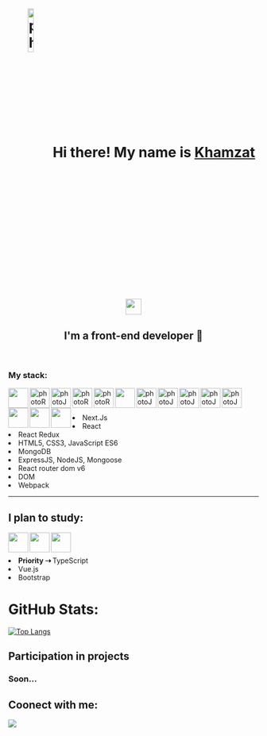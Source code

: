  
 <div align="center"> <div><h1 ><img align=center width=15%  src="https://cdn3.iconfinder.com/data/icons/human-resource-management-set-2/64/2-13-256.png" alt="photo" />   Hi there! My name is <a href="https://t.me/Abu_Harris">Khamzat </a> <img src="https://github.com/blackcater/blackcater/raw/main/images/Hi.gif" height="32" width="32"/></h1></div>
 </div> 
<div align="center">  <h2>I'm a front-end developer 🌱</h2></div>

  <br />


<h3>My stack:</h3>

<div>
 
  <img align="left" width=40px src="https://cdn1.iconfinder.com/data/icons/logotypes/32/badge-html-5-256.png" />
 <img align="left" width=40px src="https://cdn1.iconfinder.com/data/icons/logotypes/32/badge-css-3-256.png" alt="photoReact" />
  <img align="left" width=40px src="https://cdn2.iconfinder.com/data/icons/designer-skills/128/code-programming-javascript-software-develop-command-language-256.png" alt="photoJs" />
<img align="left" width=40px src="https://cdn0.iconfinder.com/data/icons/logos-brands-in-colors/128/react-256.png" alt="photoReact" />
  <img align="left" width=40px  src="https://img.icons8.com/color/452/redux.png" alt="photoReact" />
  <img align="left" width=40px src="https://ui-lib.com/blog/wp-content/uploads/2021/12/nextjs-boilerplate-logo.png"/>
     <img align="left" width=40px src="https://pics.freeicons.io/uploads/icons/png/9267873881551942642-512.png" alt="photoJs" />
   <img align="left" width=40px src="https://img.icons8.com/dusk/344/webpack.png" alt="photoJs" />
     <img align="left" width=40px src="https://cdn4.iconfinder.com/data/icons/logos-brands-in-colors/3000/figma-logo-256.png" alt="photoJs" />
      <img align="left" width=40px src="https://uxwing.com/wp-content/themes/uxwing/download/brands-and-social-media/postman-icon.svg" alt="photoJs" />
  <img align="left" width=40px src="https://cdn.icon-icons.com/icons2/2415/PNG/512/mongodb_plain_wordmark_logo_icon_146423.png" alt="photoJs" />
  <img align="left" width=40px src="https://cdn.icon-icons.com/icons2/2415/PNG/512/nodejs_original_logo_icon_146411.png" />
  <img align="left" width=40px src="https://img.icons8.com/color/344/material-ui.png" />
 <img align="left" width=40px src="https://img.icons8.com/color/344/tailwind_css.png" />

</div>


<br>
<br>
<br>
  <li>Next.Js</li>
  <li>React</li>
  <li>React Redux</li>
  <li>HTML5, CSS3, JavaScript ES6</li>

  <li>MongoDB</li>
  <li>ExpressJS, NodeJS, Mongoose</li>
  <li>React router dom v6</li>
  <li>DOM</li>
  <li>Webpack</li>
  <hr>


<h2>I plan to study:</h2>
<div>  <img align="left" width=40px src="https://img.icons8.com/ios-filled/344/typescript.png" />
    <img align="left" width=40px src="https://img.icons8.com/windows/344/vuetify.png" />
        <img align="left" width=40px src="https://img.icons8.com/external-tal-revivo-bold-tal-revivo/344/external-bootstrap-a-free-and-open-source-css-framework-logo-bold-tal-revivo.png" />
</div>
<p />
<br>
<br>
  <li><b>Priority ⇢ </b> TypeScript</li>
  <li>Vue.js</li>
  <li>Bootstrap</li>

    
  
  <h1>GitHub Stats:</h1>

[![Top Langs](https://github-readme-stats.vercel.app/api/top-langs/?username=Khalds&theme=tokyonight&layout=compact)](https://github.com/anuraghazra/github-readme-stats)




<h2>Participation in projects</h2>
</hr>
<h3>Soon...</h3>

<h2>Coonect with me:</h2>
<a href="https://t.me/Abu_Harris"><img src="https://img.shields.io/badge/Telegram-2CA5E0?style=for-the-badge&logo=telegram&logoColor=white" /></a>
